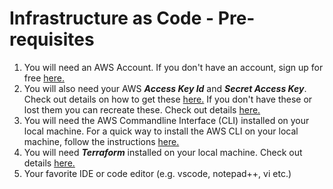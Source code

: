 # Infrastructure as Code - Pre-requisites

1. You will need an AWS Account. If you don't have an account, sign up for free [here.](https://aws.amazon.com/free/)
2. You will also need your AWS ***Access Key Id*** and ***Secret Access Key***. Check out details on how to get these [here.](https://docs.aws.amazon.com/sdk-for-java/v1/developer-guide/setup-credentials.html) If you don't have these or lost them you can recreate these. Check out details [here.](https://docs.aws.amazon.com/IAM/latest/UserGuide/id_credentials_access-keys.html#Using_CreateAccessKey)
3. You will need the AWS Commandline Interface (CLI) installed on your local machine. For a quick way to install the AWS CLI on your local machine, follow the instructions [here.](#awsclii)
4. You will need ***Terraform*** installed on your local machine. Check out details [here.](./Terraforminstall.md)
5. Your favorite IDE or code editor (e.g. vscode, notepad++, vi etc.)
